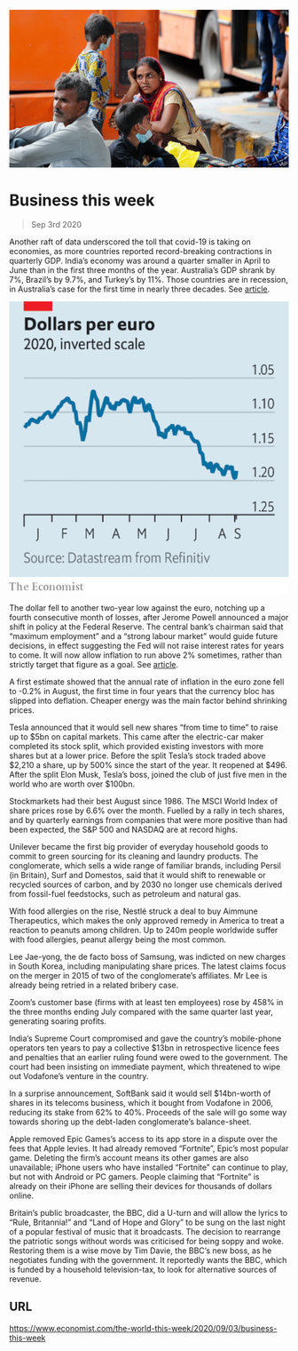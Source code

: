 ![](./images/20200905_WWP501.jpg)

# Business this week

> Sep 3rd 2020

Another raft of data underscored the toll that covid-19 is taking on economies, as more countries reported record-breaking contractions in quarterly GDP. India’s economy was around a quarter smaller in April to June than in the first three months of the year. Australia’s GDP shrank by 7%, Brazil’s by 9.7%, and Turkey’s by 11%. Those countries are in recession, in Australia’s case for the first time in nearly three decades. See [article](https://www.economist.com//node/21791422).



![](./images/20200905_WWC432.png)

The dollar fell to another two-year low against the euro, notching up a fourth consecutive month of losses, after Jerome Powell announced a major shift in policy at the Federal Reserve. The central bank’s chairman said that “maximum employment” and a “strong labour market” would guide future decisions, in effect suggesting the Fed will not raise interest rates for years to come. It will now allow inflation to run above 2% sometimes, rather than strictly target that figure as a goal. See [article](https://www.economist.com//node/21791405).

A first estimate showed that the annual rate of inflation in the euro zone fell to -0.2% in August, the first time in four years that the currency bloc has slipped into deflation. Cheaper energy was the main factor behind shrinking prices.

Tesla announced that it would sell new shares “from time to time” to raise up to $5bn on capital markets. This came after the electric-car maker completed its stock split, which provided existing investors with more shares but at a lower price. Before the split Tesla’s stock traded above $2,210 a share, up by 500% since the start of the year. It reopened at $496. After the split Elon Musk, Tesla’s boss, joined the club of just five men in the world who are worth over $100bn.

Stockmarkets had their best August since 1986. The MSCI World Index of share prices rose by 6.6% over the month. Fuelled by a rally in tech shares, and by quarterly earnings from companies that were more positive than had been expected, the S&P 500 and NASDAQ are at record highs.

Unilever became the first big provider of everyday household goods to commit to green sourcing for its cleaning and laundry products. The conglomerate, which sells a wide range of familiar brands, including Persil (in Britain), Surf and Domestos, said that it would shift to renewable or recycled sources of carbon, and by 2030 no longer use chemicals derived from fossil-fuel feedstocks, such as petroleum and natural gas.

With food allergies on the rise, Nestlé struck a deal to buy Aimmune Therapeutics, which makes the only approved remedy in America to treat a reaction to peanuts among children. Up to 240m people worldwide suffer with food allergies, peanut allergy being the most common.

Lee Jae-yong, the de facto boss of Samsung, was indicted on new charges in South Korea, including manipulating share prices. The latest claims focus on the merger in 2015 of two of the conglomerate’s affiliates. Mr Lee is already being retried in a related bribery case.

Zoom’s customer base (firms with at least ten employees) rose by 458% in the three months ending July compared with the same quarter last year, generating soaring profits.

India’s Supreme Court compromised and gave the country’s mobile-phone operators ten years to pay a collective $13bn in retrospective licence fees and penalties that an earlier ruling found were owed to the government. The court had been insisting on immediate payment, which threatened to wipe out Vodafone’s venture in the country.

In a surprise announcement, SoftBank said it would sell $14bn-worth of shares in its telecoms business, which it bought from Vodafone in 2006, reducing its stake from 62% to 40%. Proceeds of the sale will go some way towards shoring up the debt-laden conglomerate’s balance-sheet.

Apple removed Epic Games’s access to its app store in a dispute over the fees that Apple levies. It had already removed “Fortnite”, Epic’s most popular game. Deleting the firm’s account means its other games are also unavailable; iPhone users who have installed “Fortnite” can continue to play, but not with Android or PC gamers. People claiming that “Fortnite” is already on their iPhone are selling their devices for thousands of dollars online.

Britain’s public broadcaster, the BBC, did a U-turn and will allow the lyrics to “Rule, Britannia!” and “Land of Hope and Glory” to be sung on the last night of a popular festival of music that it broadcasts. The decision to rearrange the patriotic songs without words was criticised for being soppy and woke. Restoring them is a wise move by Tim Davie, the BBC’s new boss, as he negotiates funding with the government. It reportedly wants the BBC, which is funded by a household television-tax, to look for alternative sources of revenue.

## URL

https://www.economist.com/the-world-this-week/2020/09/03/business-this-week
